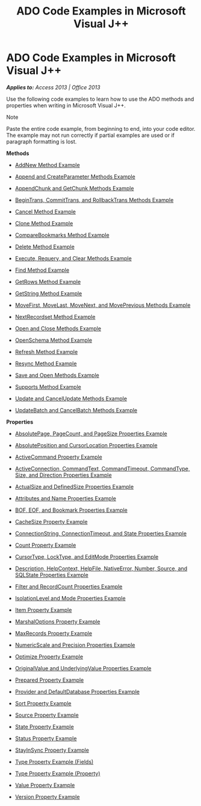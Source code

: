 ﻿---
title: ADO Code Examples in Microsoft Visual J++
TOCTitle: ADO Code Examples in Microsoft Visual J++
ms:assetid: c924a813-0375-3e8e-f9e3-ff5ca51db218
ms:mtpsurl: https://msdn.microsoft.com/en-us/library/JJ249978(v=office.15)
ms:contentKeyID: 48547670
ms.date: 09/18/2015
mtps_version: v=office.15
---

# ADO Code Examples in Microsoft Visual J++


_**Applies to:** Access 2013 | Office 2013_

Use the following code examples to learn how to use the ADO methods and properties when writing in Microsoft Visual J++.


> [!NOTE]
> <P>Paste the entire code example, from beginning to end, into your code editor. The example may not run correctly if partial examples are used or if paragraph formatting is lost.</P>



**Methods**

  - [AddNew Method Example](addnew-method-example-vj.md)

  - [Append and CreateParameter Methods Example](append-and-createparameter-methods-example-vj.md)

  - [AppendChunk and GetChunk Methods Example](appendchunk-and-getchunk-methods-example-vj.md)

  - [BeginTrans, CommitTrans, and RollbackTrans Methods Example](begintrans-committrans-and-rollbacktrans-methods-example-vj.md)

  - [Cancel Method Example](cancel-method-example-vj.md)

  - [Clone Method Example](clone-method-example-vj.md)

  - [CompareBookmarks Method Example](comparebookmarks-method-example-vj.md)

  - [Delete Method Example](delete-method-example-vj.md)

  - [Execute, Requery, and Clear Methods Example](execute-requery-and-clear-methods-example-vj.md)

  - [Find Method Example](find-method-example-vj.md)

  - [GetRows Method Example](getrows-method-example-vj.md)

  - [GetString Method Example](getstring-method-example-vj.md)

  - [MoveFirst, MoveLast, MoveNext, and MovePrevious Methods Example](movefirst-movelast-movenext-and-moveprevious-methods-example-vj.md)

  - [NextRecordset Method Example](nextrecordset-method-example-vj.md)

  - [Open and Close Methods Example](open-and-close-methods-example-vj.md)

  - [OpenSchema Method Example](openschema-method-example-vj.md)

  - [Refresh Method Example](refresh-method-example-vj.md)

  - [Resync Method Example](resync-method-example-vj.md)

  - [Save and Open Methods Example](save-and-open-methods-example-vj.md)

  - [Supports Method Example](supports-method-example-vj.md)

  - [Update and CancelUpdate Methods Example](update-and-cancelupdate-methods-example-vj.md)

  - [UpdateBatch and CancelBatch Methods Example](updatebatch-and-cancelbatch-methods-example-vj.md)

**Properties**

  - [AbsolutePage, PageCount, and PageSize Properties Example](absolutepage-pagecount-and-pagesize-properties-example-vj.md)

  - [AbsolutePosition and CursorLocation Properties Example](absoluteposition-and-cursorlocation-properties-example-vj.md)

  - [ActiveCommand Property Example](activecommand-property-example-vj.md)

  - [ActiveConnection, CommandText, CommandTimeout, CommandType, Size, and Direction Properties Example](activeconnection-commandtext-commandtimeout-commandtype-size-and-direction-properties-example-vj.md)

  - [ActualSize and DefinedSize Properties Example](actualsize-and-definedsize-properties-example-vj.md)

  - [Attributes and Name Properties Example](attributes-and-name-properties-example-vj.md)

  - [BOF, EOF, and Bookmark Properties Example](bof-eof-and-bookmark-properties-example-vj.md)

  - [CacheSize Property Example](cachesize-property-example-vj.md)

  - [ConnectionString, ConnectionTimeout, and State Properties Example](connectionstring-connectiontimeout-and-state-properties-example-vj.md)

  - [Count Property Example](count-property-example-vj.md)

  - [CursorType, LockType, and EditMode Properties Example](cursortype-locktype-and-editmode-properties-example-vj.md)

  - [Description, HelpContext, HelpFile, NativeError, Number, Source, and SQLState Properties Example](description-helpcontext-helpfile-nativeerror-number-source-and-sqlstate-properties-example-vj.md)

  - [Filter and RecordCount Properties Example](filter-and-recordcount-properties-example-vj.md)

  - [IsolationLevel and Mode Properties Example](isolationlevel-and-mode-properties-example-vj.md)

  - [Item Property Example](item-property-example-vj.md)

  - [MarshalOptions Property Example](marshaloptions-property-example-vj.md)

  - [MaxRecords Property Example](maxrecords-property-example-vj.md)

  - [NumericScale and Precision Properties Example](numericscale-and-precision-properties-example-vj.md)

  - [Optimize Property Example](optimize-property-example-vj.md)

  - [OriginalValue and UnderlyingValue Properties Example](originalvalue-and-underlyingvalue-properties-example-vj.md)

  - [Prepared Property Example](prepared-property-example-vj.md)

  - [Provider and DefaultDatabase Properties Example](provider-and-defaultdatabase-properties-example-vj.md)

  - [Sort Property Example](sort-property-example-vj.md)

  - [Source Property Example](source-property-example-vj.md)

  - [State Property Example](state-property-example-vj.md)

  - [Status Property Example](status-property-example-vj.md)

  - [StayInSync Property Example](stayinsync-property-example-vj.md)

  - [Type Property Example (Fields)](https://msdn.microsoft.com/en-us/library/jj250207\(v=office.15\))

  - [Type Property Example (Property)](https://msdn.microsoft.com/en-us/library/jj249182\(v=office.15\))

  - [Value Property Example](value-property-example-vj.md)

  - [Version Property Example](version-property-example-vj.md)

